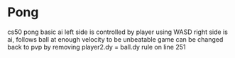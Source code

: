 # Pong
cs50 pong basic ai
left side is controlled by player using WASD
right side is ai, follows ball at enough velocity to be unbeatable 
game can be changed back to pvp by removing player2.dy = ball.dy rule on line 251

